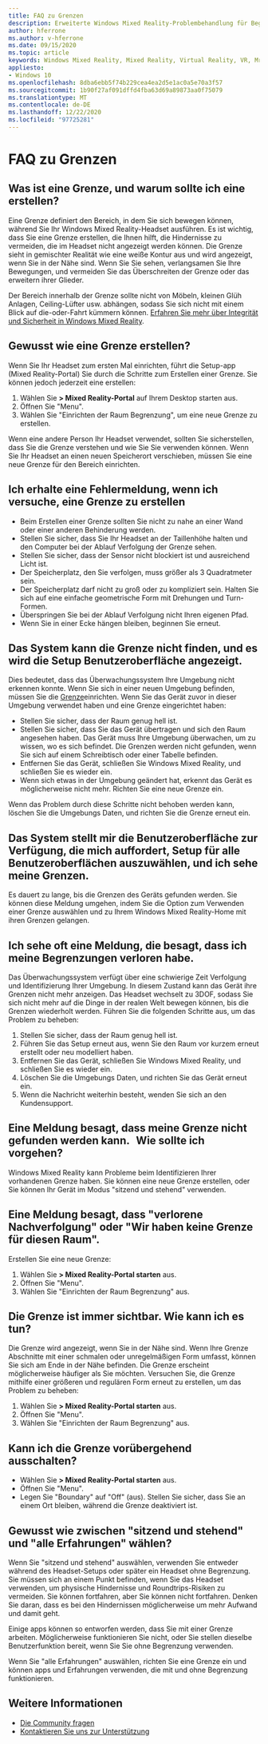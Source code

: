 ```yaml
---
title: FAQ zu Grenzen
description: Erweiterte Windows Mixed Reality-Problembehandlung für Begrenzungs Fragen, die über die standardmäßige Kundensupport Dokumentation hinausgehen.
author: hferrone
ms.author: v-hferrone
ms.date: 09/15/2020
ms.topic: article
keywords: Windows Mixed Reality, Mixed Reality, Virtual Reality, VR, Mr, Problembehandlung, Fehler, Hilfe, Support, Grenze
appliesto:
- Windows 10
ms.openlocfilehash: 8dba6ebb5f74b229cea4ea2d5e1ac0a5e70a3f57
ms.sourcegitcommit: 1b90f27af091dffd4fba63d69a89873aa0f75079
ms.translationtype: MT
ms.contentlocale: de-DE
ms.lasthandoff: 12/22/2020
ms.locfileid: "97725281"
---
```

# <a name="boundary-faqs"></a>FAQ zu Grenzen

## <a name="whats-a-boundary-and-why-should-i-create-one"></a>Was ist eine Grenze, und warum sollte ich eine erstellen?

Eine Grenze definiert den Bereich, in dem Sie sich bewegen können, während Sie Ihr Windows Mixed Reality-Headset ausführen. Es ist wichtig, dass Sie eine Grenze erstellen, die Ihnen hilft, die Hindernisse zu vermeiden, die im Headset nicht angezeigt werden können. Die Grenze sieht in gemischter Realität wie eine weiße Kontur aus und wird angezeigt, wenn Sie in der Nähe sind. Wenn Sie Sie sehen, verlangsamen Sie Ihre Bewegungen, und vermeiden Sie das Überschreiten der Grenze oder das erweitern ihrer Glieder.

Der Bereich innerhalb der Grenze sollte nicht von Möbeln, kleinen Glüh Anlagen, Ceiling-Lüfter usw. abhängen, sodass Sie sich nicht mit einem Blick auf die-oder-Fahrt kümmern können. [Erfahren Sie mehr über Integrität und Sicherheit in Windows Mixed Reality](wmr-health-safety-comfort.md).

## <a name="how-do-i-create-a-boundary"></a>Gewusst wie eine Grenze erstellen?

Wenn Sie Ihr Headset zum ersten Mal einrichten, führt die Setup-app (Mixed Reality-Portal) Sie durch die Schritte zum Erstellen einer Grenze. Sie können jedoch jederzeit eine erstellen:

1. Wählen Sie **> Mixed Reality-Portal** auf Ihrem Desktop starten aus.
2. Öffnen Sie "Menu".
3. Wählen Sie "Einrichten der Raum Begrenzung", um eine neue Grenze zu erstellen.

Wenn eine andere Person Ihr Headset verwendet, sollten Sie sicherstellen, dass Sie die Grenze verstehen und wie Sie Sie verwenden können. Wenn Sie Ihr Headset an einen neuen Speicherort verschieben, müssen Sie eine neue Grenze für den Bereich einrichten.

## <a name="i-get-an-error-message-when-i-try-to-create-a-boundary"></a>Ich erhalte eine Fehlermeldung, wenn ich versuche, eine Grenze zu erstellen

* Beim Erstellen einer Grenze sollten Sie nicht zu nahe an einer Wand oder einer anderen Behinderung werden.
* Stellen Sie sicher, dass Sie Ihr Headset an der Taillenhöhe halten und den Computer bei der Ablauf Verfolgung der Grenze sehen.
* Stellen Sie sicher, dass der Sensor nicht blockiert ist und ausreichend Licht ist.
* Der Speicherplatz, den Sie verfolgen, muss größer als 3 Quadratmeter sein.
* Der Speicherplatz darf nicht zu groß oder zu kompliziert sein. Halten Sie sich auf eine einfache geometrische Form mit Drehungen und Turn-Formen.
* Überspringen Sie bei der Ablauf Verfolgung nicht Ihren eigenen Pfad.
* Wenn Sie in einer Ecke hängen bleiben, beginnen Sie erneut.

## <a name="the-system-cannot-find-the-boundary-and-im-being-presented-with-setup-ui"></a>Das System kann die Grenze nicht finden, und es wird die Setup Benutzeroberfläche angezeigt.

Dies bedeutet, dass das Überwachungssystem Ihre Umgebung nicht erkennen konnte. Wenn Sie sich in einer neuen Umgebung befinden, müssen Sie die [Grenze](set-up-windows-mixed-reality.md#set-up-your-room-boundary)einrichten.
Wenn Sie das Gerät zuvor in dieser Umgebung verwendet haben und eine Grenze eingerichtet haben:

* Stellen Sie sicher, dass der Raum genug hell ist.
* Stellen Sie sicher, dass Sie das Gerät übertragen und sich den Raum angesehen haben. Das Gerät muss Ihre Umgebung überwachen, um zu wissen, wo es sich befindet. Die Grenzen werden nicht gefunden, wenn Sie sich auf einem Schreibtisch oder einer Tabelle befinden.
* Entfernen Sie das Gerät, schließen Sie Windows Mixed Reality, und schließen Sie es wieder ein.
* Wenn sich etwas in der Umgebung geändert hat, erkennt das Gerät es möglicherweise nicht mehr. Richten Sie eine neue Grenze ein.

Wenn das Problem durch diese Schritte nicht behoben werden kann, löschen Sie die Umgebungs Daten, und richten Sie die Grenze erneut ein.

## <a name="the-system-is-presenting-me-with-ui-that-asks-me-to-choose-setup-for-all-experiences-or-seatedstanding-and-i-see-my-bounds"></a>Das System stellt mir die Benutzeroberfläche zur Verfügung, die mich auffordert, Setup für alle Benutzeroberflächen auszuwählen, und ich sehe meine Grenzen.

Es dauert zu lange, bis die Grenzen des Geräts gefunden werden. Sie können diese Meldung umgehen, indem Sie die Option zum Verwenden einer Grenze auswählen und zu Ihrem Windows Mixed Reality-Home mit ihren Grenzen gelangen.

## <a name="i-often-see-a-message-saying-ive-lost-my-bounds"></a>Ich sehe oft eine Meldung, die besagt, dass ich meine Begrenzungen verloren habe.

Das Überwachungssystem verfügt über eine schwierige Zeit Verfolgung und Identifizierung Ihrer Umgebung. In diesem Zustand kann das Gerät ihre Grenzen nicht mehr anzeigen. Das Headset wechselt zu 3DOF, sodass Sie sich nicht mehr auf die Dinge in der realen Welt bewegen können, bis die Grenzen wiederholt werden. Führen Sie die folgenden Schritte aus, um das Problem zu beheben:

1. Stellen Sie sicher, dass der Raum genug hell ist.
2. Führen Sie das Setup erneut aus, wenn Sie den Raum vor kurzem erneut erstellt oder neu modelliert haben.
3. Entfernen Sie das Gerät, schließen Sie Windows Mixed Reality, und schließen Sie es wieder ein.
4. Löschen Sie die Umgebungs Daten, und richten Sie das Gerät erneut ein.
5. Wenn die Nachricht weiterhin besteht, wenden Sie sich an den Kundensupport.

## <a name="a-message-says-my-boundary-cant-be-found-what-should-i-do"></a>Eine Meldung besagt, dass meine Grenze nicht gefunden werden kann.   Wie sollte ich vorgehen?

Windows Mixed Reality kann Probleme beim Identifizieren Ihrer vorhandenen Grenze haben. Sie können eine neue Grenze erstellen, oder Sie können Ihr Gerät im Modus "sitzend und stehend" verwenden.

## <a name="a-message-says-lost-tracking-or-we-dont-have-a-boundary-for-this-space"></a>Eine Meldung besagt, dass "verlorene Nachverfolgung" oder "Wir haben keine Grenze für diesen Raum".

Erstellen Sie eine neue Grenze:

1. Wählen Sie **> Mixed Reality-Portal starten** aus.
2. Öffnen Sie "Menu".
3. Wählen Sie "Einrichten der Raum Begrenzung" aus.

## <a name="the-boundary-is-always-visible-how-can-i-make-it-go-away"></a>Die Grenze ist immer sichtbar. Wie kann ich es tun?

Die Grenze wird angezeigt, wenn Sie in der Nähe sind. Wenn Ihre Grenze Abschnitte mit einer schmalen oder unregelmäßigen Form umfasst, können Sie sich am Ende in der Nähe befinden. Die Grenze erscheint möglicherweise häufiger als Sie möchten. Versuchen Sie, die Grenze mithilfe einer größeren und regulären Form erneut zu erstellen, um das Problem zu beheben:

1. Wählen Sie **> Mixed Reality-Portal starten** aus.
2. Öffnen Sie "Menu".
3. Wählen Sie "Einrichten der Raum Begrenzung" aus.

## <a name="can-i-turn-off-the-boundary-temporarily"></a>Kann ich die Grenze vorübergehend ausschalten?

* Wählen Sie **> Mixed Reality-Portal starten** aus.
* Öffnen Sie "Menu".
* Legen Sie "Boundary" auf "Off" (aus). Stellen Sie sicher, dass Sie an einem Ort bleiben, während die Grenze deaktiviert ist.

## <a name="how-do-i-choose-between-seated-and-standing-and-all-experiences"></a>Gewusst wie zwischen "sitzend und stehend" und "alle Erfahrungen" wählen?

Wenn Sie "sitzend und stehend" auswählen, verwenden Sie entweder während des Headset-Setups oder später ein Headset ohne Begrenzung. Sie müssen sich an einem Punkt befinden, wenn Sie das Headset verwenden, um physische Hindernisse und Roundtrips-Risiken zu vermeiden. Sie können fortfahren, aber Sie können nicht fortfahren. Denken Sie daran, dass es bei den Hindernissen möglicherweise um mehr Aufwand und damit geht.

Einige apps können so entworfen werden, dass Sie mit einer Grenze arbeiten. Möglicherweise funktionieren Sie nicht, oder Sie stellen dieselbe Benutzerfunktion bereit, wenn Sie Sie ohne Begrenzung verwenden.

Wenn Sie "alle Erfahrungen" auswählen, richten Sie eine Grenze ein und können apps und Erfahrungen verwenden, die mit und ohne Begrenzung funktionieren.

## <a name="see-also"></a>Weitere Informationen

* [Die Community fragen](https://answers.microsoft.com)
* [Kontaktieren Sie uns zur Unterstützung](https://support.microsoft.com/contactus/)